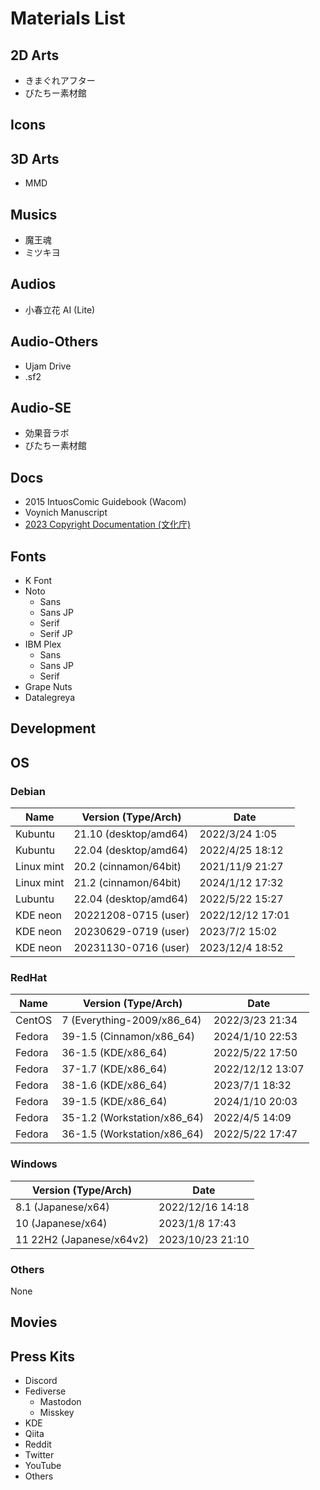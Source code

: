 # Materials List

## 2D Arts

- きまぐれアフター
- びたちー素材館

## Icons

## 3D Arts

- MMD

## Musics

- 魔王魂
- ミツキヨ

## Audios

- 小春立花 AI (Lite)

## Audio-Others

- Ujam Drive
- .sf2

## Audio-SE

- 効果音ラボ
- びたちー素材館

## Docs

- 2015 IntuosComic Guidebook (Wacom)
- Voynich Manuscript
- [2023 Copyright Documentation (文化庁)](./docs/copyright-text_japan-gov-bunka.sh)

## Fonts

- K Font
- Noto
  - Sans
  - Sans JP
  - Serif
  - Serif JP
- IBM Plex
  - Sans
  - Sans JP
  - Serif
- Grape Nuts
- Datalegreya

## Development

<!-- Add GitHub Repositories -->

## OS

### Debian

| Name | Version (Type/Arch) | Date |
| -- | -- | -- |
| Kubuntu | 21.10 (desktop/amd64) | 2022/3/24 1:05 |
| Kubuntu | 22.04 (desktop/amd64) | 2022/4/25 18:12 |
| Linux mint | 20.2 (cinnamon/64bit) | 2021/11/9 21:27 |
| Linux mint | 21.2 (cinnamon/64bit) | 2024/1/12 17:32 |
| Lubuntu | 22.04 (desktop/amd64) | 2022/5/22 15:27 |
| KDE neon | 20221208-0715 (user) | 2022/12/12 17:01 |
| KDE neon | 20230629-0719 (user) | 2023/7/2 15:02 |
| KDE neon | 20231130-0716 (user) | 2023/12/4 18:52 |

### RedHat

| Name | Version (Type/Arch) | Date |
| -- | -- | -- |
| CentOS | 7 (Everything-2009/x86_64) | 2022/3/23 21:34 |
| Fedora | 39-1.5 (Cinnamon/x86_64) | 2024/1/10 22:53 |
| Fedora | 36-1.5 (KDE/x86_64) | 2022/5/22 17:50 |
| Fedora | 37-1.7 (KDE/x86_64) | 2022/12/12 13:07 |
| Fedora | 38-1.6 (KDE/x86_64) | 2023/7/1 18:32 |
| Fedora | 39-1.5 (KDE/x86_64) | 2024/1/10 20:03 |
| Fedora | 35-1.2 (Workstation/x86_64) | 2022/4/5 14:09 |
| Fedora | 36-1.5 (Workstation/x86_64) | 2022/5/22 17:47 |

### Windows

| Version (Type/Arch) | Date |
| -- | -- |
| 8.1 (Japanese/x64) | 2022/12/16 14:18 |
| 10 (Japanese/x64) | 2023/1/8 17:43 |
| 11 22H2 (Japanese/x64v2) | 2023/10/23 21:10 |

### Others

None
  
## Movies

## Press Kits

- Discord
- Fediverse
  - Mastodon
  - Misskey
- KDE
- Qiita
- Reddit
- Twitter
- YouTube
- Others

